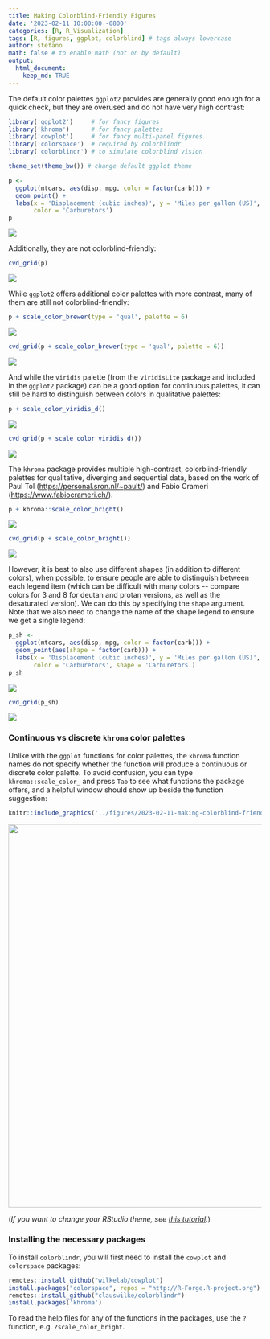 ```yaml
---
title: Making Colorblind-Friendly Figures
date: '2023-02-11 10:00:00 -0800'
categories: [R, R_Visualization]
tags: [R, figures, ggplot, colorblind] # tags always lowercase
author: stefano
math: false # to enable math (not on by default)
output: 
  html_document:
    keep_md: TRUE
---
```



The default color palettes `ggplot2` provides are generally good enough for a quick check, but they are overused and do not have very high contrast:


``` r
library('ggplot2')     # for fancy figures
library('khroma')      # for fancy palettes
library('cowplot')     # for fancy multi-panel figures
library('colorspace')  # required by colorblindr
library('colorblindr') # to simulate colorblind vision

theme_set(theme_bw()) # change default ggplot theme

p <-
  ggplot(mtcars, aes(disp, mpg, color = factor(carb))) +
  geom_point() +
  labs(x = 'Displacement (cubic inches)', y = 'Miles per gallon (US)',
       color = 'Carburetors')
p
```

![](/figures/2023-02-11-making-colorblind-friendly-figures_files/figure-html/unnamed-chunk-1-1.png)<!-- -->

Additionally, they are not colorblind-friendly:


``` r
cvd_grid(p)
```

![](/figures/2023-02-11-making-colorblind-friendly-figures_files/figure-html/unnamed-chunk-2-1.png)<!-- -->

While `ggplot2` offers additional color palettes with more contrast, many of them are still not colorblind-friendly:


``` r
p + scale_color_brewer(type = 'qual', palette = 6)
```

![](/figures/2023-02-11-making-colorblind-friendly-figures_files/figure-html/unnamed-chunk-3-1.png)<!-- -->

``` r
cvd_grid(p + scale_color_brewer(type = 'qual', palette = 6))
```

![](/figures/2023-02-11-making-colorblind-friendly-figures_files/figure-html/unnamed-chunk-3-2.png)<!-- -->

And while the `viridis` palette (from the `viridisLite` package and included in the `ggplot2` package) can be a good option for continuous palettes, it can still be hard to distinguish between colors in qualitative palettes:


``` r
p + scale_color_viridis_d()
```

![](/figures/2023-02-11-making-colorblind-friendly-figures_files/figure-html/unnamed-chunk-4-1.png)<!-- -->

``` r
cvd_grid(p + scale_color_viridis_d())
```

![](/figures/2023-02-11-making-colorblind-friendly-figures_files/figure-html/unnamed-chunk-4-2.png)<!-- -->

The `khroma` package provides multiple high-contrast, colorblind-friendly palettes for qualitative, diverging and sequential data, based on the work of Paul Tol (https://personal.sron.nl/~pault/) and Fabio Crameri (https://www.fabiocrameri.ch/).


``` r
p + khroma::scale_color_bright()
```

![](/figures/2023-02-11-making-colorblind-friendly-figures_files/figure-html/unnamed-chunk-5-1.png)<!-- -->

``` r
cvd_grid(p + scale_color_bright())
```

![](/figures/2023-02-11-making-colorblind-friendly-figures_files/figure-html/unnamed-chunk-5-2.png)<!-- -->

However, it is best to also use different shapes (in addition to different colors), when possible, to ensure people are able to distinguish between each legend item (which can be difficult with many colors -- compare colors for 3 and 8 for deutan and protan versions, as well as the desaturated version). We can do this by specifying the `shape` argument. Note that we also need to change the name of the shape legend to ensure we get a single legend:


``` r
p_sh <-
  ggplot(mtcars, aes(disp, mpg, color = factor(carb))) +
  geom_point(aes(shape = factor(carb))) +
  labs(x = 'Displacement (cubic inches)', y = 'Miles per gallon (US)',
       color = 'Carburetors', shape = 'Carburetors')
p_sh
```

![](/figures/2023-02-11-making-colorblind-friendly-figures_files/figure-html/unnamed-chunk-6-1.png)<!-- -->

``` r
cvd_grid(p_sh)
```

![](/figures/2023-02-11-making-colorblind-friendly-figures_files/figure-html/unnamed-chunk-6-2.png)<!-- -->

### Continuous vs discrete `khroma` color palettes

Unlike with the `ggplot` functions for color palettes, the `khroma` function names do not specify whether the function will produce a continuous or discrete color palette. To avoid confusion, you can type `khroma::scale_color_` and press `Tab` to see what functions the package offers, and a helpful window should show up beside the function suggestion:


``` r
knitr::include_graphics('../figures/2023-02-11-making-colorblind-friendly-figures_files/figure-html/khroma-function-help.png')
```

<img src="../figures/2023-02-11-making-colorblind-friendly-figures_files/figure-html/khroma-function-help.png" width="763" />

(*If you want to change your RStudio theme, see [this tutorial](https://csc-ubc-okanagan.github.io/R-Python-Blog/posts/changing-rstudio-theme/).*)

### Installing the necessary packages

To install `colorblindr`, you will first need to install the `cowplot` and `colorspace` packages:


``` r
remotes::install_github("wilkelab/cowplot")
install.packages("colorspace", repos = "http://R-Forge.R-project.org")
remotes::install_github("clauswilke/colorblindr")
install.packages('khroma')
```

To read the help files for any of the functions in the packages, use the `?` function, e.g. `?scale_color_bright`.
